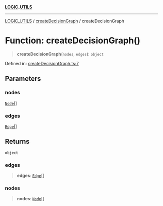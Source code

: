 [**LOGIC_UTILS**](../../README.md)

***

[LOGIC_UTILS](../../README.md) / [createDecisionGraph](../README.md) / createDecisionGraph

# Function: createDecisionGraph()

> **createDecisionGraph**(`nodes`, `edges`): `object`

Defined in: [createDecisionGraph.ts:7](https://github.com/dailker/everyutil/blob/db1e809d4c097dd2ba5f952e07c115f09a518c6c/src/logic/createDecisionGraph.ts#L7)

## Parameters

### nodes

[`Node`](../interfaces/Node.md)[]

### edges

[`Edge`](../interfaces/Edge.md)[]

## Returns

`object`

### edges

> **edges**: [`Edge`](../interfaces/Edge.md)[]

### nodes

> **nodes**: [`Node`](../interfaces/Node.md)[]
